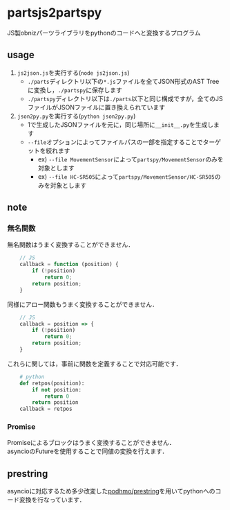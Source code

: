 # partsjs2partspy
JS製obnizパーツライブラリをpythonのコードへと変換するプログラム

## usage
1. `js2json.js`を実行する(`node js2json.js`)  
    - `./parts`ディレクトリ以下の`*.js`ファイルを全てJSON形式のAST Treeに変換し，`./partspy`に保存します
    - `./partspy`ディレクトリ以下は`./parts`以下と同じ構成ですが，全てのJSファイルがJSONファイルに置き換えられています
1. `json2py.py`を実行する(`python json2py.py`)
    - 1で生成したJSONファイルを元に，同じ場所に`__init__.py`を生成します
    - `--file`オプションによってファイルパスの一部を指定することでターゲットを絞れます
        - ex) `--file MovementSensor`によって`partspy/MovementSensor`のみを対象とします
        - ex) `--file HC-SR505`によって`partspy/MovementSensor/HC-SR505`のみを対象とします

## note
### 無名関数
無名関数はうまく変換することができません．
```JavaScript
    // JS
    callback = function (position) {
        if (!position)
            return 0;
        return position;
    }
```
同様にアロー関数もうまく変換することができません．
```JavaScript
    // JS
    callback = position => {
        if (!position)
            return 0;
        return position;
    }
```
これらに関しては，事前に関数を定義することで対応可能です．
```python
    # python
    def retpos(position):
        if not position:
            return 0
        return position
    callback = retpos
```

### Promise
Promiseによるブロックはうまく変換することができません．  
asyncioのFutureを使用することで同値の変換を行えます．

## prestring
asyncioに対応するため多少改変した[podhmo/prestring](https://github.com/podhmo/prestring)を用いてpythonへのコード変換を行なっています．  